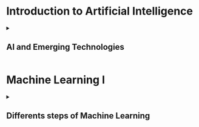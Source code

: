 # Introduction to Artificial Intelligence

<details markdown="1"><summary><h2>  AI and Emerging Technologies  </h2></summary>

{% include_relative AIEmergingTech.md %}

</details>

# Machine Learning I

<details markdown="2"><summary><h2>  Differents steps of Machine Learning </h2></summary>

{% include_relative MachinelearningI.md %}

</details>
